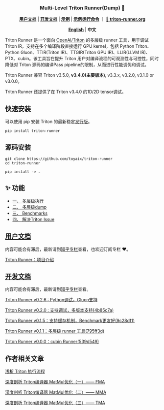 <h3 align="center">
Multi-Level Triton Runner(Dump) 🔧
</h3>

<p align="center">
<a href="https://www.zhihu.com/column/c_1959013459611059049"><b>用户文档</b></a> | <a href="https://zhuanlan.zhihu.com/column/c_1940119129400013405"><b>开发文档</b></a> | <a href="./examples/"><b>示例</b></a> | <a href="./doc/"><b>示例运行命令</b></a> ｜ <a href="https://triton-runner.org"><b>🔗 triton-runner.org</b></a>
</p>

<p align="center">
<a href="README.md"><b>English</b></a> | <a><b>中文</b></a>
</p>

Triton Runner 是一个面向 [OpenAI/Triton](https://github.com/triton-lang/triton) 的多层级 runner 工具，用于调试 Triton IR，支持在多个编译阶段直接运行 GPU kernel，包括 Python Triton、Python Gluon、TTIR(Triton IR)、TTGIR(Triton GPU IR)、LLIR(LLVM IR)、PTX、cubin。该工具旨在提升 Triton 用户对编译流程的可观测性与可控性，同时降低对 Triton 源码的编译Pass pipeline的限制，从而进行性能调优和调试。

Triton Runner 兼容 Triton v3.5.0, **v3.4.0(主要版本)**, v3.3.x, v3.2.0, v3.1.0 or v3.0.0。

Triton Runner 还提供了在 Triton v3.4.0 的1D/2D tensor调试。

## 快速安装

可以使用 pip 安装 Triton 的最新稳定[发行版](https://pypi.org/project/triton-runner/#history)。

```shell
pip install triton-runner
```

## 源码安装

```shell
git clone https://github.com/toyaix/triton-runner
cd triton-runner

pip install -e .
```

## ✨ 功能

- [一、 多层级执行](README.md#i-multi-level-runner)
- [二、 多层级dump](README.md#ii-multi-level-dump)
- [三、 Benchmarks](README.md#iii-benchmarks)
- [四、 解决Triton Issue](README.md#iv-solving-triton-issues)


## [用户文档](https://www.zhihu.com/column/c_1959013459611059049)

内容可能会有滞后，最新请到[知乎专栏](https://www.zhihu.com/column/c_1959013459611059049)查看，也欢迎订阅专栏 ❤️。

[Triton Runner：项目介绍](https://zhuanlan.zhihu.com/p/1953369848705971938)

## [开发文档](https://www.zhihu.com/column/c_1940119129400013405)

内容可能会有滞后，最新请到[知乎专栏](https://www.zhihu.com/column/c_1940119129400013405)查看。

[Triton Runner v0.2.6 : Python调试，Gluon支持](https://zhuanlan.zhihu.com/p/1958653485118624326)

[Triton Runner v0.2.0 : 支持调试，多版本支持(4b85c7a)](https://zhuanlan.zhihu.com/p/1951383935830454570)

[Triton Runner v0.1.5：支持缓存机制，Benchmark更友好(9c28df1)](https://zhuanlan.zhihu.com/p/1931261279072396108)

[Triton Runner v0.1.1：多层级 runner 工具(795ff3d)](https://zhuanlan.zhihu.com/p/1927486699484717368)

[Triton Runner v0.0.0：cubin Runner(539d549)](https://zhuanlan.zhihu.com/p/1925826891702576935)

## 作者相关文章

[浅析 Triton 执行流程](https://zhuanlan.zhihu.com/p/712640431)

[深度剖析 Triton编译器 MatMul优化（一）—— FMA](https://zhuanlan.zhihu.com/p/1922542705797465957)

[深度剖析 Triton编译器 MatMul优化（二）—— MMA](https://zhuanlan.zhihu.com/p/1922921325296615496)

[深度剖析 Triton编译器 MatMul优化（三）—— TMA](https://zhuanlan.zhihu.com/p/1924011555437155686)
